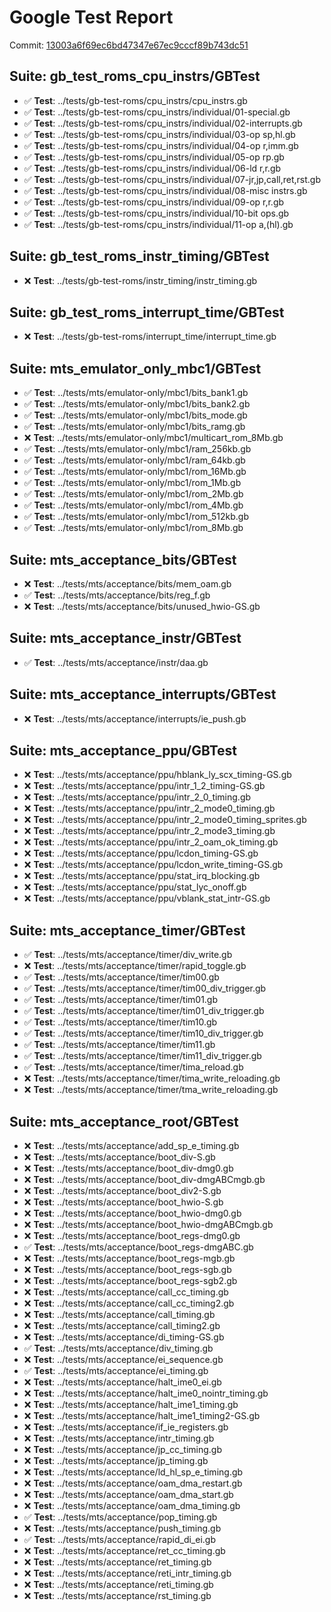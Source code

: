# Google Test Report

Commit: [13003a6f69ec6bd47347e67ec9cccf89b743dc51](https://github.com/flylai/gameboy/commit/13003a6f69ec6bd47347e67ec9cccf89b743dc51)

## Suite: gb_test_roms_cpu_instrs/GBTest
- ✅ **Test**: ../tests/gb-test-roms/cpu_instrs/cpu_instrs.gb
- ✅ **Test**: ../tests/gb-test-roms/cpu_instrs/individual/01-special.gb
- ✅ **Test**: ../tests/gb-test-roms/cpu_instrs/individual/02-interrupts.gb
- ✅ **Test**: ../tests/gb-test-roms/cpu_instrs/individual/03-op sp,hl.gb
- ✅ **Test**: ../tests/gb-test-roms/cpu_instrs/individual/04-op r,imm.gb
- ✅ **Test**: ../tests/gb-test-roms/cpu_instrs/individual/05-op rp.gb
- ✅ **Test**: ../tests/gb-test-roms/cpu_instrs/individual/06-ld r,r.gb
- ✅ **Test**: ../tests/gb-test-roms/cpu_instrs/individual/07-jr,jp,call,ret,rst.gb
- ✅ **Test**: ../tests/gb-test-roms/cpu_instrs/individual/08-misc instrs.gb
- ✅ **Test**: ../tests/gb-test-roms/cpu_instrs/individual/09-op r,r.gb
- ✅ **Test**: ../tests/gb-test-roms/cpu_instrs/individual/10-bit ops.gb
- ✅ **Test**: ../tests/gb-test-roms/cpu_instrs/individual/11-op a,(hl).gb
## Suite: gb_test_roms_instr_timing/GBTest
- ❌ **Test**: ../tests/gb-test-roms/instr_timing/instr_timing.gb
## Suite: gb_test_roms_interrupt_time/GBTest
- ❌ **Test**: ../tests/gb-test-roms/interrupt_time/interrupt_time.gb
## Suite: mts_emulator_only_mbc1/GBTest
- ✅ **Test**: ../tests/mts/emulator-only/mbc1/bits_bank1.gb
- ✅ **Test**: ../tests/mts/emulator-only/mbc1/bits_bank2.gb
- ✅ **Test**: ../tests/mts/emulator-only/mbc1/bits_mode.gb
- ✅ **Test**: ../tests/mts/emulator-only/mbc1/bits_ramg.gb
- ❌ **Test**: ../tests/mts/emulator-only/mbc1/multicart_rom_8Mb.gb
- ✅ **Test**: ../tests/mts/emulator-only/mbc1/ram_256kb.gb
- ✅ **Test**: ../tests/mts/emulator-only/mbc1/ram_64kb.gb
- ✅ **Test**: ../tests/mts/emulator-only/mbc1/rom_16Mb.gb
- ✅ **Test**: ../tests/mts/emulator-only/mbc1/rom_1Mb.gb
- ✅ **Test**: ../tests/mts/emulator-only/mbc1/rom_2Mb.gb
- ✅ **Test**: ../tests/mts/emulator-only/mbc1/rom_4Mb.gb
- ✅ **Test**: ../tests/mts/emulator-only/mbc1/rom_512kb.gb
- ✅ **Test**: ../tests/mts/emulator-only/mbc1/rom_8Mb.gb
## Suite: mts_acceptance_bits/GBTest
- ❌ **Test**: ../tests/mts/acceptance/bits/mem_oam.gb
- ✅ **Test**: ../tests/mts/acceptance/bits/reg_f.gb
- ❌ **Test**: ../tests/mts/acceptance/bits/unused_hwio-GS.gb
## Suite: mts_acceptance_instr/GBTest
- ✅ **Test**: ../tests/mts/acceptance/instr/daa.gb
## Suite: mts_acceptance_interrupts/GBTest
- ❌ **Test**: ../tests/mts/acceptance/interrupts/ie_push.gb
## Suite: mts_acceptance_ppu/GBTest
- ❌ **Test**: ../tests/mts/acceptance/ppu/hblank_ly_scx_timing-GS.gb
- ❌ **Test**: ../tests/mts/acceptance/ppu/intr_1_2_timing-GS.gb
- ❌ **Test**: ../tests/mts/acceptance/ppu/intr_2_0_timing.gb
- ❌ **Test**: ../tests/mts/acceptance/ppu/intr_2_mode0_timing.gb
- ❌ **Test**: ../tests/mts/acceptance/ppu/intr_2_mode0_timing_sprites.gb
- ❌ **Test**: ../tests/mts/acceptance/ppu/intr_2_mode3_timing.gb
- ❌ **Test**: ../tests/mts/acceptance/ppu/intr_2_oam_ok_timing.gb
- ❌ **Test**: ../tests/mts/acceptance/ppu/lcdon_timing-GS.gb
- ❌ **Test**: ../tests/mts/acceptance/ppu/lcdon_write_timing-GS.gb
- ❌ **Test**: ../tests/mts/acceptance/ppu/stat_irq_blocking.gb
- ❌ **Test**: ../tests/mts/acceptance/ppu/stat_lyc_onoff.gb
- ❌ **Test**: ../tests/mts/acceptance/ppu/vblank_stat_intr-GS.gb
## Suite: mts_acceptance_timer/GBTest
- ✅ **Test**: ../tests/mts/acceptance/timer/div_write.gb
- ❌ **Test**: ../tests/mts/acceptance/timer/rapid_toggle.gb
- ✅ **Test**: ../tests/mts/acceptance/timer/tim00.gb
- ✅ **Test**: ../tests/mts/acceptance/timer/tim00_div_trigger.gb
- ✅ **Test**: ../tests/mts/acceptance/timer/tim01.gb
- ✅ **Test**: ../tests/mts/acceptance/timer/tim01_div_trigger.gb
- ✅ **Test**: ../tests/mts/acceptance/timer/tim10.gb
- ✅ **Test**: ../tests/mts/acceptance/timer/tim10_div_trigger.gb
- ✅ **Test**: ../tests/mts/acceptance/timer/tim11.gb
- ✅ **Test**: ../tests/mts/acceptance/timer/tim11_div_trigger.gb
- ✅ **Test**: ../tests/mts/acceptance/timer/tima_reload.gb
- ❌ **Test**: ../tests/mts/acceptance/timer/tima_write_reloading.gb
- ❌ **Test**: ../tests/mts/acceptance/timer/tma_write_reloading.gb
## Suite: mts_acceptance_root/GBTest
- ❌ **Test**: ../tests/mts/acceptance/add_sp_e_timing.gb
- ❌ **Test**: ../tests/mts/acceptance/boot_div-S.gb
- ❌ **Test**: ../tests/mts/acceptance/boot_div-dmg0.gb
- ❌ **Test**: ../tests/mts/acceptance/boot_div-dmgABCmgb.gb
- ❌ **Test**: ../tests/mts/acceptance/boot_div2-S.gb
- ❌ **Test**: ../tests/mts/acceptance/boot_hwio-S.gb
- ❌ **Test**: ../tests/mts/acceptance/boot_hwio-dmg0.gb
- ❌ **Test**: ../tests/mts/acceptance/boot_hwio-dmgABCmgb.gb
- ❌ **Test**: ../tests/mts/acceptance/boot_regs-dmg0.gb
- ✅ **Test**: ../tests/mts/acceptance/boot_regs-dmgABC.gb
- ❌ **Test**: ../tests/mts/acceptance/boot_regs-mgb.gb
- ❌ **Test**: ../tests/mts/acceptance/boot_regs-sgb.gb
- ❌ **Test**: ../tests/mts/acceptance/boot_regs-sgb2.gb
- ❌ **Test**: ../tests/mts/acceptance/call_cc_timing.gb
- ❌ **Test**: ../tests/mts/acceptance/call_cc_timing2.gb
- ❌ **Test**: ../tests/mts/acceptance/call_timing.gb
- ❌ **Test**: ../tests/mts/acceptance/call_timing2.gb
- ❌ **Test**: ../tests/mts/acceptance/di_timing-GS.gb
- ✅ **Test**: ../tests/mts/acceptance/div_timing.gb
- ❌ **Test**: ../tests/mts/acceptance/ei_sequence.gb
- ✅ **Test**: ../tests/mts/acceptance/ei_timing.gb
- ❌ **Test**: ../tests/mts/acceptance/halt_ime0_ei.gb
- ❌ **Test**: ../tests/mts/acceptance/halt_ime0_nointr_timing.gb
- ❌ **Test**: ../tests/mts/acceptance/halt_ime1_timing.gb
- ❌ **Test**: ../tests/mts/acceptance/halt_ime1_timing2-GS.gb
- ❌ **Test**: ../tests/mts/acceptance/if_ie_registers.gb
- ❌ **Test**: ../tests/mts/acceptance/intr_timing.gb
- ❌ **Test**: ../tests/mts/acceptance/jp_cc_timing.gb
- ❌ **Test**: ../tests/mts/acceptance/jp_timing.gb
- ❌ **Test**: ../tests/mts/acceptance/ld_hl_sp_e_timing.gb
- ❌ **Test**: ../tests/mts/acceptance/oam_dma_restart.gb
- ❌ **Test**: ../tests/mts/acceptance/oam_dma_start.gb
- ❌ **Test**: ../tests/mts/acceptance/oam_dma_timing.gb
- ✅ **Test**: ../tests/mts/acceptance/pop_timing.gb
- ❌ **Test**: ../tests/mts/acceptance/push_timing.gb
- ✅ **Test**: ../tests/mts/acceptance/rapid_di_ei.gb
- ❌ **Test**: ../tests/mts/acceptance/ret_cc_timing.gb
- ❌ **Test**: ../tests/mts/acceptance/ret_timing.gb
- ❌ **Test**: ../tests/mts/acceptance/reti_intr_timing.gb
- ❌ **Test**: ../tests/mts/acceptance/reti_timing.gb
- ❌ **Test**: ../tests/mts/acceptance/rst_timing.gb

